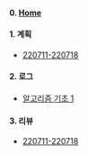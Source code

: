 #### 0. [Home](https://github.com/22000546/ProblemSolving/wiki)

#### 1. 계획
- [220711-220718](https://github.com/22000546/ProblemSolving/wiki/Plan)

#### 2. 로그
- [알고리즘 기초 1](https://github.com/22000546/ProblemSolving/wiki/Log1)

#### 3. 리뷰
- [220711-220718](https://github.com/22000546/ProblemSolving/wiki/Review1)
